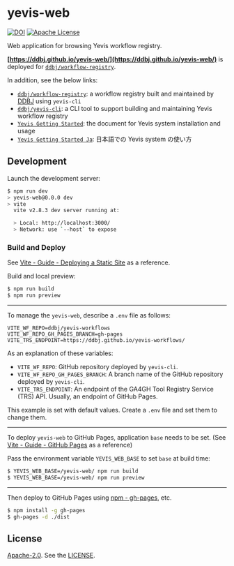 # yevis-web

[![DOI](https://zenodo.org/badge/442338847.svg)](https://zenodo.org/badge/latestdoi/442338847)
[![Apache License](https://img.shields.io/badge/license-Apache%202.0-orange.svg?style=flat&color=important)](http://www.apache.org/licenses/LICENSE-2.0)

Web application for browsing Yevis workflow registry.

**[https://ddbj.github.io/yevis-web/](https://ddbj.github.io/yevis-web/)** is deployed for [`ddbj/workflow-registry`](https://github.com/ddbj/workflow-registry).

In addition, see the below links:

- [`ddbj/workflow-registry`](https://github.com/ddbj/workflow-registry): a workflow registry built and maintained by [DDBJ](https://www.ddbj.nig.ac.jp/) using `yevis-cli`
- [`ddbj/yevis-cli`](https://github.com/ddbj/yevis-cli): a CLI tool to support building and maintaining Yevis workflow registry
- [`Yevis Getting Started`](https://github.com/ddbj/yevis-cli/blob/main/docs/getting_started.md): the document for Yevis system installation and usage
- [`Yevis Getting Started Ja`](https://github.com/ddbj/yevis-cli/blob/main/docs/getting_started_ja.md): 日本語での Yevis system の使い方

## Development

Launch the development server:

```bash
$ npm run dev
> yevis-web@0.0.0 dev
> vite
  vite v2.8.3 dev server running at:

  > Local: http://localhost:3000/
  > Network: use `--host` to expose
```

### Build and Deploy

See [Vite - Guide - Deploying a Static Site](https://vitejs.dev/guide/static-deploy.html) as a reference.

Build and local preview:

```bash
$ npm run build
$ npm run preview
```

---

To manage the `yevis-web`, describe a `.env` file as follows:

```
VITE_WF_REPO=ddbj/yevis-workflows
VITE_WF_REPO_GH_PAGES_BRANCH=gh-pages
VITE_TRS_ENDPOINT=https://ddbj.github.io/yevis-workflows/
```

As an explanation of these variables:

- `VITE_WF_REPO`: GitHub repository deployed by `yevis-cli`.
- `VITE_WF_REPO_GH_PAGES_BRANCH`: A branch name of the GitHub repository deployed by `yevis-cli`.
- `VITE_TRS_ENDPOINT`: An endpoint of the GA4GH Tool Registry Service (TRS) API. Usually, an endpoint of GitHub Pages.

This example is set with default values.
Create a `.env` file and set them to change them.

---

To deploy `yevis-web` to GitHub Pages, application `base` needs to be set. (See [Vite - Guide - GitHub Pages](https://vitejs.dev/guide/static-deploy.html#github-pages) as a reference)

Pass the environment variable `YEVIS_WEB_BASE` to set `base` at build time:

```bash
$ YEVIS_WEB_BASE=/yevis-web/ npm run build
$ YEVIS_WEB_BASE=/yevis-web/ npm run preview
```

---

Then deploy to GitHub Pages using [npm - gh-pages](https://www.npmjs.com/package/gh-pages), etc.

```bash
$ npm install -g gh-pages
$ gh-pages -d ./dist
```

## License

[Apache-2.0](https://www.apache.org/licenses/LICENSE-2.0).
See the [LICENSE](https://github.com/ddbj/yevis-cli/blob/main/LICENSE).
